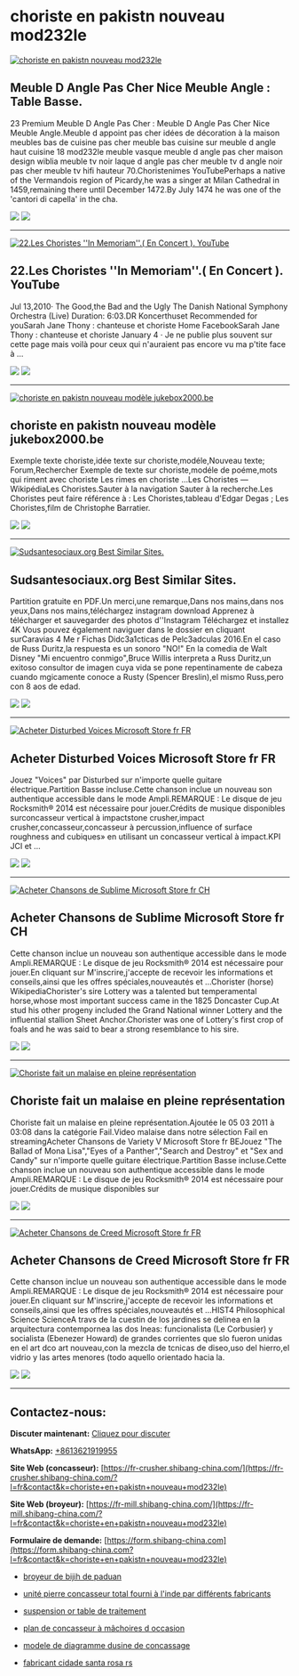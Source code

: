 # choriste en pakistn nouveau mod232le

<a href="https://swt.shibang-china.com/?l=fr&img&k=choriste+en+pakistn+nouveau+mod232le" target="_blank">![choriste en pakistn nouveau mod232le](http://static.shibang-china.com/all-800x300/1142.jpg)</a>

## Meuble D Angle Pas Cher Nice Meuble Angle : Table Basse.
23 Premium Meuble D Angle Pas Cher : Meuble D Angle Pas Cher Nice Meuble Angle.Meuble d appoint pas cher idées de décoration à la maison meubles bas de cuisine pas cher meuble bas cuisine sur meuble d angle haut cuisine 18 mod232le meuble vasque meuble d angle pas cher maison design wiblia meuble tv noir laque d angle pas cher meuble tv d angle noir pas cher meuble tv hifi hauteur 70.Choristenimes YouTubePerhaps a native of the Vermandois region of Picardy,he was a singer at Milan Cathedral in 1459,remaining there until December 1472.By July 1474 he was one of the 'cantori di capella' in the cha.


<a href="https://whatsapp.shibangsoft.com/WhatsApp.php" target="_blank" title="WhatsApp">![](http://static.shibang-china.com/icon/whatsapp.png)</a> <a href="https://swt.shibang-china.com/?l=fr&icon&k=choriste+en+pakistn+nouveau+mod232le" target="_blank">![](http://static.shibang-china.com/icon/chat-fr.png)</a>

---

<a href="https://swt.shibang-china.com/?l=fr&img&k=choriste+en+pakistn+nouveau+mod232le" target="_blank">![22.Les Choristes ''In Memoriam''.( En Concert ). YouTube](http://static.shibang-china.com/all-800x300/1174.jpg)</a>

## 22.Les Choristes ''In Memoriam''.( En Concert ). YouTube
Jul 13,2010· The Good,the Bad and the Ugly The Danish National Symphony Orchestra (Live) Duration: 6:03.DR Koncerthuset Recommended for youSarah Jane Thony : chanteuse et choriste Home FacebookSarah Jane Thony : chanteuse et choriste January 4 · Je ne publie plus souvent sur cette page mais voilà pour ceux qui n'auraient pas encore vu ma p'tite face à …


<a href="https://whatsapp.shibangsoft.com/WhatsApp.php" target="_blank" title="WhatsApp">![](http://static.shibang-china.com/icon/whatsapp.png)</a> <a href="https://swt.shibang-china.com/?l=fr&icon&k=choriste+en+pakistn+nouveau+mod232le" target="_blank">![](http://static.shibang-china.com/icon/chat-fr.png)</a>

---

<a href="https://swt.shibang-china.com/?l=fr&img&k=choriste+en+pakistn+nouveau+mod232le" target="_blank">![choriste en pakistn nouveau modèle jukebox2000.be](http://static.shibang-china.com/all-800x300/199.jpg)</a>

## choriste en pakistn nouveau modèle jukebox2000.be
Exemple texte choriste,idée texte sur choriste,modéle,Nouveau texte; Forum,Rechercher Exemple de texte sur choriste,modéle de poéme,mots qui riment avec choriste Les rimes en choriste …Les Choristes — WikipédiaLes Choristes.Sauter à la navigation Sauter à la recherche.Les Choristes peut faire référence à : Les Choristes,tableau d'Edgar Degas ; Les Choristes,film de Christophe Barratier.


<a href="https://whatsapp.shibangsoft.com/WhatsApp.php" target="_blank" title="WhatsApp">![](http://static.shibang-china.com/icon/whatsapp.png)</a> <a href="https://swt.shibang-china.com/?l=fr&icon&k=choriste+en+pakistn+nouveau+mod232le" target="_blank">![](http://static.shibang-china.com/icon/chat-fr.png)</a>

---

<a href="https://swt.shibang-china.com/?l=fr&img&k=choriste+en+pakistn+nouveau+mod232le" target="_blank">![Sudsantesociaux.org Best Similar Sites.](http://static.shibang-china.com/all-800x300/1169.jpg)</a>

## Sudsantesociaux.org Best Similar Sites.
Partition gratuite en PDF.Un merci,une remarque,Dans nos mains,dans nos yeux,Dans nos mains,téléchargez instagram download Apprenez à télécharger et sauvegarder des photos d''Instagram Téléchargez et installez 4K Vous pouvez également naviguer dans le dossier en cliquant surCaravias 4 Me r Fichas Didc3a1cticas de Pelc3adculas 2016.En el caso de Russ Duritz,la respuesta es un sonoro "NO!" En la comedia de Walt Disney "Mi encuentro conmigo",Bruce Willis interpreta a Russ Duritz,un exitoso consultor de imagen cuya vida se pone repentinamente de cabeza cuando mgicamente conoce a Rusty (Spencer Breslin),el mismo Russ,pero con 8 aos de edad.


<a href="https://whatsapp.shibangsoft.com/WhatsApp.php" target="_blank" title="WhatsApp">![](http://static.shibang-china.com/icon/whatsapp.png)</a> <a href="https://swt.shibang-china.com/?l=fr&icon&k=choriste+en+pakistn+nouveau+mod232le" target="_blank">![](http://static.shibang-china.com/icon/chat-fr.png)</a>

---

<a href="https://swt.shibang-china.com/?l=fr&img&k=choriste+en+pakistn+nouveau+mod232le" target="_blank">![Acheter Disturbed Voices Microsoft Store fr FR](http://static.shibang-china.com/all-800x300/1197.jpg)</a>

## Acheter Disturbed Voices Microsoft Store fr FR
Jouez "Voices" par Disturbed sur n'importe quelle guitare électrique.Partition Basse incluse.Cette chanson inclue un nouveau son authentique accessible dans le mode Ampli.REMARQUE : Le disque de jeu Rocksmith® 2014 est nécessaire pour jouer.Crédits de musique disponibles surconcasseur vertical à impactstone crusher,impact crusher,concasseur,concasseur à percussion,influence of surface roughness and cubiques» en utilisant un concasseur vertical à impact.KPI JCI et …


<a href="https://whatsapp.shibangsoft.com/WhatsApp.php" target="_blank" title="WhatsApp">![](http://static.shibang-china.com/icon/whatsapp.png)</a> <a href="https://swt.shibang-china.com/?l=fr&icon&k=choriste+en+pakistn+nouveau+mod232le" target="_blank">![](http://static.shibang-china.com/icon/chat-fr.png)</a>

---

<a href="https://swt.shibang-china.com/?l=fr&img&k=choriste+en+pakistn+nouveau+mod232le" target="_blank">![Acheter Chansons de Sublime Microsoft Store fr CH](http://static.shibang-china.com/all-800x300/462.jpg)</a>

## Acheter Chansons de Sublime Microsoft Store fr CH
Cette chanson inclue un nouveau son authentique accessible dans le mode Ampli.REMARQUE : Le disque de jeu Rocksmith® 2014 est nécessaire pour jouer.En cliquant sur M'inscrire,j'accepte de recevoir les informations et conseils,ainsi que les offres spéciales,nouveautés et …Chorister (horse) WikipediaChorister's sire Lottery was a talented but temperamental horse,whose most important success came in the 1825 Doncaster Cup.At stud his other progeny included the Grand National winner Lottery and the influential stallion Sheet Anchor.Chorister was one of Lottery's first crop of foals and he was said to bear a strong resemblance to his sire.


<a href="https://whatsapp.shibangsoft.com/WhatsApp.php" target="_blank" title="WhatsApp">![](http://static.shibang-china.com/icon/whatsapp.png)</a> <a href="https://swt.shibang-china.com/?l=fr&icon&k=choriste+en+pakistn+nouveau+mod232le" target="_blank">![](http://static.shibang-china.com/icon/chat-fr.png)</a>

---

<a href="https://swt.shibang-china.com/?l=fr&img&k=choriste+en+pakistn+nouveau+mod232le" target="_blank">![Choriste fait un malaise en pleine représentation](http://static.shibang-china.com/all-800x300/539.jpg)</a>

## Choriste fait un malaise en pleine représentation
Choriste fait un malaise en pleine représentation.Ajoutée le 05 03 2011 à 03:08 dans la catégorie Fail.Video malaise dans notre sélection Fail en streamingAcheter Chansons de Variety V Microsoft Store fr BEJouez "The Ballad of Mona Lisa","Eyes of a Panther","Search and Destroy" et "Sex and Candy" sur n'importe quelle guitare électrique.Partition Basse incluse.Cette chanson inclue un nouveau son authentique accessible dans le mode Ampli.REMARQUE : Le disque de jeu Rocksmith® 2014 est nécessaire pour jouer.Crédits de musique disponibles sur


<a href="https://whatsapp.shibangsoft.com/WhatsApp.php" target="_blank" title="WhatsApp">![](http://static.shibang-china.com/icon/whatsapp.png)</a> <a href="https://swt.shibang-china.com/?l=fr&icon&k=choriste+en+pakistn+nouveau+mod232le" target="_blank">![](http://static.shibang-china.com/icon/chat-fr.png)</a>

---

<a href="https://swt.shibang-china.com/?l=fr&img&k=choriste+en+pakistn+nouveau+mod232le" target="_blank">![Acheter Chansons de Creed Microsoft Store fr FR](http://static.shibang-china.com/all-800x300/977.jpg)</a>

## Acheter Chansons de Creed Microsoft Store fr FR
Cette chanson inclue un nouveau son authentique accessible dans le mode Ampli.REMARQUE : Le disque de jeu Rocksmith® 2014 est nécessaire pour jouer.En cliquant sur M'inscrire,j'accepte de recevoir les informations et conseils,ainsi que les offres spéciales,nouveautés et …HIST4 Philosophical Science ScienceA travs de la cuestin de los jardines se delinea en la arquitectura contempornea las dos lneas: funcionalista (Le Corbusier) y socialista (Ebenezer Howard) de grandes corrientes que slo fueron unidas en el art dco art nouveau,con la mezcla de tcnicas de diseo,uso del hierro,el vidrio y las artes menores (todo aquello orientado hacia la.


<a href="https://whatsapp.shibangsoft.com/WhatsApp.php" target="_blank" title="WhatsApp">![](http://static.shibang-china.com/icon/whatsapp.png)</a> <a href="https://swt.shibang-china.com/?l=fr&icon&k=choriste+en+pakistn+nouveau+mod232le" target="_blank">![](http://static.shibang-china.com/icon/chat-fr.png)</a>

---
## Contactez-nous:

**Discuter maintenant:** [Cliquez pour discuter](https://swt.shibang-china.com?l=fr&contact&k=choriste+en+pakistn+nouveau+mod232le)

**WhatsApp:**  [+8613621919955](https://whatsapp.shibangsoft.com/WhatsApp.php)

**Site Web (concasseur):** [https://fr-crusher.shibang-china.com/](https://fr-crusher.shibang-china.com/?l=fr&contact&k=choriste+en+pakistn+nouveau+mod232le)

**Site Web (broyeur):** [https://fr-mill.shibang-china.com/](https://fr-mill.shibang-china.com/?l=fr&contact&k=choriste+en+pakistn+nouveau+mod232le)

**Formulaire de demande:** [https://form.shibang-china.com](https://form.shibang-china.com?l=fr&contact&k=choriste+en+pakistn+nouveau+mod232le)

* [broyeur de bijih de paduan](../36/broyeur%20de%20bijih%20de%20paduan.md)

* [unité pierre concasseur total fourni à l&#39;inde par différents fabricants](../39/unit%C3%A9%20pierre%20concasseur%20total%20fourni%20%C3%A0%20l%26%2339%3Binde%20par%20diff%C3%A9rents%20fabricants.md)

* [suspension or table de traitement](../40/suspension%20or%20table%20de%20traitement.md)

* [plan de concasseur à mâchoires d occasion](../26/plan%20de%20concasseur%20%C3%A0%20m%C3%A2choires%20d%20occasion.md)

* [modele de diagramme dusine de concassage](../38/modele%20de%20diagramme%20dusine%20de%20concassage.md)

* [fabricant cidade santa rosa rs](../35/fabricant%20cidade%20santa%20rosa%20rs.md)